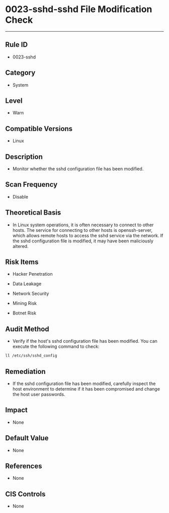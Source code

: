 # 0023-sshd-sshd File Modification Check
---

## Rule ID

- 0023-sshd


## Category

- System


## Level

- Warn


## Compatible Versions

- Linux


## Description

- Monitor whether the sshd configuration file has been modified.


## Scan Frequency

- Disable


## Theoretical Basis

- In Linux system operations, it is often necessary to connect to other hosts. The service for connecting to other hosts is openssh-server, which allows remote hosts to access the sshd service via the network. If the sshd configuration file is modified, it may have been maliciously altered.


## Risk Items

- Hacker Penetration

- Data Leakage

- Network Security

- Mining Risk

- Botnet Risk


## Audit Method

- Verify if the host's sshd configuration file has been modified. You can execute the following command to check:
```bash
ll /etc/ssh/sshd_config
```


## Remediation

- If the sshd configuration file has been modified, carefully inspect the host environment to determine if it has been compromised and change the host user passwords.


## Impact

- None


## Default Value

- None


## References

- None


## CIS Controls

- None